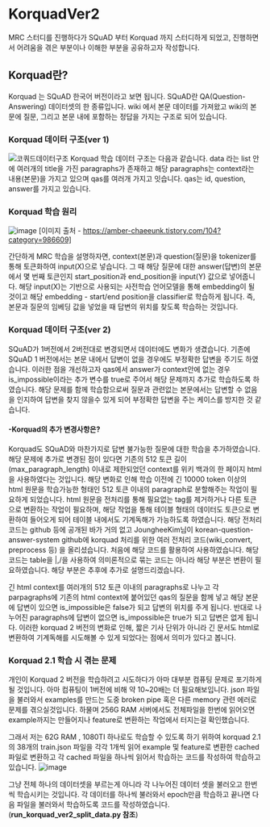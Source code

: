 # **KorquadVer2**
MRC 스터디를 진행하다가 SQuAD 부터 Korquad 까지 스터디하게 되었고, 진행하면서 어려움을 겪은 부분이나 이해한 부분을 공유하고자 작성합니다.

## Korquad란?
Korquad 는 SQuAD 한국어 버전이라고 보면 됩니다.
SQuAD란 QA(Question-Answering) 데이터셋의 한 종류입니다.
wiki 에서 본문 데이터를 가져왔고 wiki의 본문에 질문, 그리고 본문 내에 포함하는 정답을 가지는 구조로 되어 있습니다. 
### **Korquad 데이터 구조(ver 1)**
![코쿼드데이터구조](https://user-images.githubusercontent.com/45644085/144961669-625e5302-4609-40ef-8e1e-071b90eaca10.JPG)
Korquad 학습 데이터 구조는 다음과 같습니다.
data 라는 list 안에 여러개의 title을 가진 paragraphs가 존재하고 해당 paragraphs는 context라는 내용(본문)을 가지고 있으며 qas를 여러개 가지고 잇습니다. qas는 id, question, answer를 가지고 있습니다.  

### **Korquad 학습 원리**
![image](https://user-images.githubusercontent.com/45644085/145139561-52c97934-9ea0-4b83-94c0-6e01c7073c41.png)
[이미지 출처 - https://amber-chaeeunk.tistory.com/104?category=986609]

간단하게 MRC 학습을 설명하자면, context(본문)과 question(질문)을 tokenizer를 통해 토큰화하여 input(X)으로 넣습니다. 그 때 해당 질문에 대한 answer(답변)의 본문에서 몇 번째 토큰인지 start_position과 end_position을 input(Y) 값으로 넣어줍니다. 해당 input(X)는 기반으로 사용되는 사전학습 언어모델을 통해 embedding이 될 것이고 해당 embedding - start/end position을 classifier로 학습하게 됩니다. 즉, 본문과 질문의 임베딩 값을 넣었을 때 답변의 위치를 찾도록 학습하는 것입니다.

### Korquad 데이터 구조(ver 2)
SQuAD가 1버전에서 2버전대로 변경되면서 데이터에도 변화가 생겼습니다.
기존에 SQuAD 1 버전에서는 본문 내에서 답변이 없을 경우에도 부정확한 답변을 주기도 하였습니다. 
이러한 점을 개선하고자 qas에서 answer가 context안에 없는 경우 is_impossible이라는 추가 변수를 true로 주어서 해당 문제까지 추가로 학습하도록 하였습니다.
해당 문제를 함께 학습함으로써 질문과 관련없는 본문에서는 답변할 수 없음을 인지하여 답변을 찾지 않을수 있게 되어 부정확한 답변을 주는 케이스를 방지한 것 같습니다.

#### **-Korquad의 추가 변경사항은?**
Korquad도 SQuAD와 마찬가지로 답변 불가능한 질문에 대한 학습을 추가하였습니다. 
해당 문제에 추가로 변경된 점이 있다면 기존의 512 토큰 길이(max_paragraph_length) 이내로 제한되었던 context를 위키 백과의 한 페이지 html을 사용하였다는 것입니다.
해당 변화로 인해 학습 이전에 긴 10000 token 이상의 html 원문을 학습가능한 형태인 512 토큰 이내의 paragraph로 분할해주는 작업이 필요하게 되었습니다. 
html 원문을 전처리를 통해 필요없는 tag를 제거하거나 다른 토큰으로 변환하는 작업이 필요하며, 해당 작업을 통해 테이블 형태의 데이터도 토큰으로 변환하여 들어오게 되어 
테이블 내에서도 기계독해가 가능하도록 하였습니다. 해당 전처리 코드는 github 등에 공개된 바가 거의 없고 JoungheeKim님이 korean-question-answer-system github에 korquad 처리를 위한 여러 전처리 코드(wiki_convert, preprocess 등) 을 올리셨습니다. 처음에 해당 코드를 활용하여 사용하였습니다. 해당 코드는 table을 |,/을 사용하여 의미론적으로 묶는 코드는 아니라 해당 부분은 변환이 필요하였습니다. 해당 부분은 추후에 추가로 설명드리겠습니다.

긴 html context를 여러개의 512 토큰 이내의 paragraphs로 나누고 각 parpagraphs에 기존의 html context에 붙어있던 qas의 질문을 함께 넣고 해당 본문에 답변이 있으면 is_impossible은 false가 되고 답변의 위치를 주게 됩니다. 반대로 나누어진 paragraphs에 답변이 없으면 is_impossible은 true가 되고 답변은 없게 됩니다.
이러한 korquad 2 버전의 변화로 인해, 짧은 기사 단위가 아니라 긴 문서도 html로 변환하여 기계독해를 시도해볼 수 있게 되었다는 점에서 의미가 있다고 봅니다.

### Korquad 2.1 학습 시 겪는 문제
개인이 Korquad 2 버전을 학습하려고 시도하다가 아마 대부분 컴퓨팅 문제로 포기하게 될 것입니다. 
아마 컴퓨팅이 1버전에 비해 약 10~20배는 더 필요해보입니다. json 파일을 불러와서 examples를 만드는 도중 broken pipe 혹은 다른 memory 관련 에러로 문제를 겪으실것입니다.
하물며 256G RAM 서버에서도 전체파일을 한번에 읽어오면 example까지는 만들어지나 feature로 변환하는 작업에서 터지는걸 확인했습니다.

그래서 저는 62G RAM , 1080TI 하나로도 학습할 수 있도록 하기 위하여 korquad 2.1 의 38개의 train.json 파일을 각각 1개씩 읽어 example 및 feature로 변환한 cached 파일로 변환하고 
각 cached 파일을 하나씩 읽어서 학습하는 코드를 작성하여 학습하고 있습니다.
![image](https://user-images.githubusercontent.com/45644085/145154030-df33d0c7-782c-43fe-9319-9d9cd98f2aa4.png)

그냥 전체 하나의 데이터셋을 부르는게 아니라 각 나누어진 데이터 셋을 불러오고 한번씩 학습시키는 것입니다. 각 데이터를 하나씩 불러와서 epoch만큼 학습하고 끝나면 다음 파일을 불러와서 학습하도록 코드를 작성하였습니다.(**run_korquad_ver2_split_data.py 참조**)

